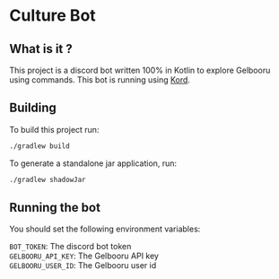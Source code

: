 # Culture Bot

## What is it ?

This project is a discord bot written 100% in Kotlin to explore Gelbooru using commands. This bot is running using [Kord](https://github.com/kordlib/kord).

## Building

To build this project run:

```sh
./gradlew build
```

To generate a standalone jar application, run:

```sh
./gradlew shadowJar
```

## Running the bot

You should set the following environment variables:

``BOT_TOKEN``: The discord bot token  
``GELBOORU_API_KEY``: The Gelbooru API key  
``GELBOORU_USER_ID``: The Gelbooru user id